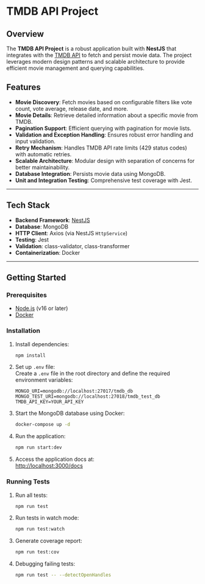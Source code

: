 # TMDB API Project

## Overview

The **TMDB API Project** is a robust application built with **NestJS** that integrates with the [TMDB API](https://www.themoviedb.org/documentation/api) to fetch and persist movie data. The project leverages modern design patterns and scalable architecture to provide efficient movie management and querying capabilities.

## Features

- **Movie Discovery**: Fetch movies based on configurable filters like vote count, vote average, release date, and more.
- **Movie Details**: Retrieve detailed information about a specific movie from TMDB.
- **Pagination Support**: Efficient querying with pagination for movie lists.
- **Validation and Exception Handling**: Ensures robust error handling and input validation.
- **Retry Mechanism**: Handles TMDB API rate limits (429 status codes) with automatic retries.
- **Scalable Architecture**: Modular design with separation of concerns for better maintainability.
- **Database Integration**: Persists movie data using MongoDB.
- **Unit and Integration Testing**: Comprehensive test coverage with Jest.

---

## Tech Stack

- **Backend Framework**: [NestJS](https://nestjs.com/)
- **Database**: MongoDB
- **HTTP Client**: Axios (via NestJS `HttpService`)
- **Testing**: Jest
- **Validation**: class-validator, class-transformer
- **Containerization**: Docker

---

## Getting Started

### Prerequisites

- [Node.js](https://nodejs.org/) (v16 or later)
- [Docker](https://www.docker.com/)

### Installation

1. Install dependencies:

   ```bash
   npm install
   ```

2. Set up `.env` file:  
   Create a `.env` file in the root directory and define the required environment variables:

   ```env
   MONGO_URI=mongodb://localhost:27017/tmdb_db
   MONGO_TEST_URI=mongodb://localhost:27018/tmdb_test_db
   TMDB_API_KEY=YOUR_API_KEY
   ```

3. Start the MongoDB database using Docker:

   ```bash
   docker-compose up -d
   ```

4. Run the application:
   ```bash
   npm run start:dev
   ```
5. Access the application docs at:  
   [http://localhost:3000/docs](http://localhost:3000/docs)

### Running Tests

1. Run all tests:
   ```bash
   npm run test
   ```
2. Run tests in watch mode:

   ```bash
   npm run test:watch
   ```

3. Generate coverage report:
   ```bash
   npm run test:cov
   ```
4. Debugging failing tests:
   ```bash
   npm run test -- --detectOpenHandles
   ```
